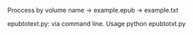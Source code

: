 <p>Proccess by volume name -> example.epub -> example.txt</p>
<p>epubtotext.py: via command line. Usage python epubtotxt.py <epub_folder> </p>
